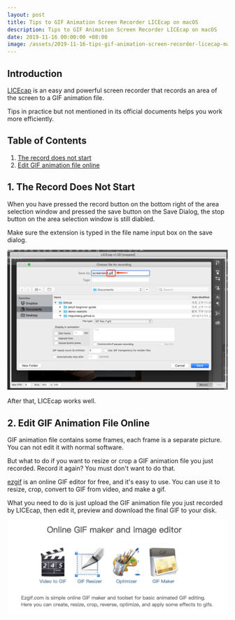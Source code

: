 ```yaml
---
layout: post
title: Tips to GIF Animation Screen Recorder LICEcap on macOS
description: Tips to GIF Animation Screen Recorder LICEcap on macOS
date: 2019-11-16 00:00:00 +08:00
image: /assets/2019-11-16-tips-gif-animation-screen-recorder-licecap-mac-os/banner.png
---
```


## Introduction

[LICEcap](https://www.cockos.com/licecap/) is an easy and powerful screen recorder that records an area of the screen to a GIF animation file.

Tips in practice but not mentioned in its official documents helps you work more efficiently.

## Table of Contents

1. [The record does not start](#1-the-record-does-not-start)
2. [Edit GIF animation file online](#2-crop-gif-animation-file-online)

## 1. The Record Does Not Start

When you have pressed the record button on the bottom right of the area selection window and pressed the save button on the Save Dialog, the stop button on the area selection window is still diabled.

Make sure the extension is typed in the file name input box on the save dialog.

![File Extension Name is Required](/assets/2019-11-16-tips-gif-animation-screen-recorder-licecap-mac-os/tips-1.jpg)

After that, LICEcap works well.

## 2. Edit GIF Animation File Online

GIF animation file contains some frames, each frame is a separate picture. You can not edit it with normal software.

But what to do if you want to resize or crop a GIF animation file you just recorded. Record it again? You must don't want to do that.

[ezgif](https://ezgif.com/) is an online GIF editor for free, and it's easy to use. You can use it to resize, crop, convert to GIF from video, and make a gif.

What you need to do is just upload the GIF animation file you just recorded by LICEcap, then edit it, preview and download the final GIF to your disk.

![ezgif](/assets/2019-11-16-tips-gif-animation-screen-recorder-licecap-mac-os/tips-2.jpg)

